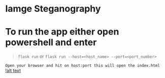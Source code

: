 # Iamge Steganography

# To run the app either open powershell and enter

>`flask run` 
or
>`flask run --host=<host_name> --port=<port_number>`

`
Open your browser and hit on host:port this will open the index.html
`
[ !alt text ](https://github.com/ritwicksamanta/project/blob/main/static/screenshots/Screenshot%20(863).png?raw=true)

